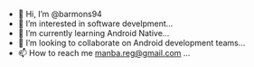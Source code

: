 - 👋 Hi, I’m @barmons94
- 👀 I’m interested in software develpment...
- 🌱 I’m currently learning Android Native...
- 💞️ I’m looking to collaborate on Android development teams...
- 📫 How to reach me manba.reg@gmail.com ...

<!---
barmons94/barmons94 is a ✨ special ✨ repository because its `README.md` (this file) appears on your GitHub profile.
You can click the Preview link to take a look at your changes.
--->
